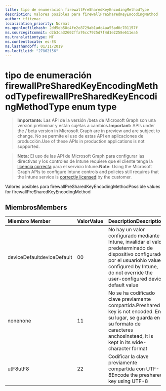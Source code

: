 ```yaml
---
title: tipo de enumeración firewallPreSharedKeyEncodingMethodType
description: Valores posibles para firewallPreSharedKeyEncodingMethod
author: tfitzmac
localization_priority: Normal
ms.openlocfilehash: 2dd5eb58c4fe2e8729ab1adc4aa55ad0c701157f
ms.sourcegitcommit: d2b3ca32602ffa76cc7925d7f4d1e2258e611ea5
ms.translationtype: MT
ms.contentlocale: es-ES
ms.lasthandoff: 01/11/2019
ms.locfileid: "27862156"
---
```

# <a name="firewallpresharedkeyencodingmethodtype-enum-type"></a><span data-ttu-id="939d6-103">tipo de enumeración firewallPreSharedKeyEncodingMethodType</span><span class="sxs-lookup"><span data-stu-id="939d6-103">firewallPreSharedKeyEncodingMethodType enum type</span></span>

> <span data-ttu-id="939d6-104">**Importante:** Las API de la versión /beta de Microsoft Graph son una versión preliminar y están sujetas a cambios.</span><span class="sxs-lookup"><span data-stu-id="939d6-104">**Important:** APIs under the / beta version in Microsoft Graph are in preview and are subject to change.</span></span> <span data-ttu-id="939d6-105">No se permite el uso de estas API en aplicaciones de producción.</span><span class="sxs-lookup"><span data-stu-id="939d6-105">Use of these APIs in production applications is not supported.</span></span>

> <span data-ttu-id="939d6-106">**Nota:** El uso de las API de Microsoft Graph para configurar las directivas y los controles de Intune requiere que el cliente tenga la [licencia correcta](https://go.microsoft.com/fwlink/?linkid=839381) para el servicio Intune.</span><span class="sxs-lookup"><span data-stu-id="939d6-106">**Note:** Using the Microsoft Graph APIs to configure Intune controls and policies still requires that the Intune service is [correctly licensed](https://go.microsoft.com/fwlink/?linkid=839381) by the customer.</span></span>

<span data-ttu-id="939d6-107">Valores posibles para firewallPreSharedKeyEncodingMethod</span><span class="sxs-lookup"><span data-stu-id="939d6-107">Possible values for firewallPreSharedKeyEncodingMethod</span></span>
## <a name="members"></a><span data-ttu-id="939d6-108">Miembros</span><span class="sxs-lookup"><span data-stu-id="939d6-108">Members</span></span>
|<span data-ttu-id="939d6-109">Miembro	</span><span class="sxs-lookup"><span data-stu-id="939d6-109">Member</span></span>|<span data-ttu-id="939d6-110">Valor</span><span class="sxs-lookup"><span data-stu-id="939d6-110">Value</span></span>|<span data-ttu-id="939d6-111">Description</span><span class="sxs-lookup"><span data-stu-id="939d6-111">Description</span></span>|
|:---|:---|:---|
|<span data-ttu-id="939d6-112">deviceDefault</span><span class="sxs-lookup"><span data-stu-id="939d6-112">deviceDefault</span></span>|<span data-ttu-id="939d6-113">0</span><span class="sxs-lookup"><span data-stu-id="939d6-113">0</span></span>|<span data-ttu-id="939d6-114">No hay un valor configurado mediante Intune, invalidar el valor predeterminado de dispositivo configurado por el usuario</span><span class="sxs-lookup"><span data-stu-id="939d6-114">No value configured by Intune, do not override the user-configured device default value</span></span>|
|<span data-ttu-id="939d6-115">none</span><span class="sxs-lookup"><span data-stu-id="939d6-115">none</span></span>|<span data-ttu-id="939d6-116">1</span><span class="sxs-lookup"><span data-stu-id="939d6-116">1</span></span>|<span data-ttu-id="939d6-117">No se ha codificado clave previamente compartida.</span><span class="sxs-lookup"><span data-stu-id="939d6-117">Preshared key is not encoded.</span></span> <span data-ttu-id="939d6-118">En su lugar, se guarda en su formato de caracteres anchos</span><span class="sxs-lookup"><span data-stu-id="939d6-118">Instead, it is kept in its wide-character format</span></span>|
|<span data-ttu-id="939d6-119">utF8</span><span class="sxs-lookup"><span data-stu-id="939d6-119">utF8</span></span>|<span data-ttu-id="939d6-120">2</span><span class="sxs-lookup"><span data-stu-id="939d6-120">2</span></span>|<span data-ttu-id="939d6-121">Codificar la clave previamente compartida con UTF-8</span><span class="sxs-lookup"><span data-stu-id="939d6-121">Encode the preshared key using UTF-8</span></span>|





